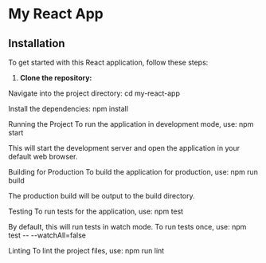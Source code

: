 # My React App

## Installation

To get started with this React application, follow these steps:

1. **Clone the repository:**


Navigate into the project directory:
cd my-react-app

Install the dependencies:
npm install

Running the Project
To run the application in development mode, use:
npm start

This will start the development server and open the application in your default web browser.

Building for Production
To build the application for production, use:
npm run build

The production build will be output to the build directory.

Testing
To run tests for the application, use:
npm test

By default, this will run tests in watch mode. To run tests once, use:
npm test -- --watchAll=false

Linting
To lint the project files, use:
npm run lint
